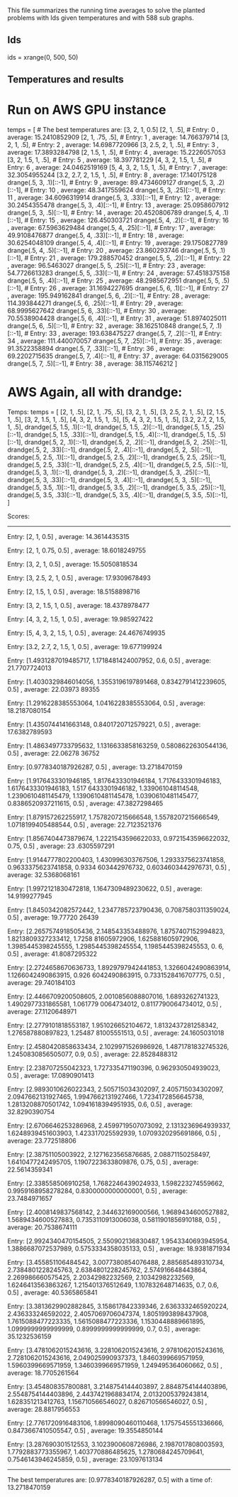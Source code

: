 
This file summarizes the running time averages to solve the planted problems with Ids <ids> given temperatures <temperatures> and with 588 sub graphs.

## Ids
ids = xrange(0, 500, 50)

## Temperatures and results

# Run on AWS GPU instance
temps = [
        # The best temperatures are:  [3, 2, 1, 0.5]
        [2, 1, .5],  # Entry:  0 , average:  15.2410852909
        [2, 1, .75, .5],  # Entry:  1 , average:  14.766379714
        [3, 2, 1, .5],  # Entry:  2 , average:  14.6987720966
        [3, 2.5, 2, 1, .5],  # Entry:  3 , average:  17.3893284798
        [2, 1.5, 1, .5],  # Entry:  4 , average:  15.2226057053
        [3, 2, 1.5, 1, .5],  # Entry:  5 , average:  18.397781229
        [4, 3, 2, 1.5, 1, .5],  # Entry:  6 , average:  24.0462519169
        [5, 4, 3, 2, 1.5, 1, .5],  # Entry:  7 , average:  32.3054955244
        [3.2, 2.7, 2, 1.5, 1, .5],  # Entry:  8 , average:  17.140175128
        drange(.5, 3, .1)[::-1],  # Entry:  9 , average:  89.4734609127
        drange(.5, 3, .2)[::-1],  # Entry:  10 , average:  48.3417559624
        drange(.5, 3, .25)[::-1],  # Entry:  11 , average:  34.6096319914
        drange(.5, 3, .33)[::-1],  # Entry:  12 , average:  30.2454355478
        drange(.5, 3, .4)[::-1],  # Entry:  13 , average:  25.0958607912
        drange(.5, 3, .5)[::-1],  # Entry:  14 , average:  20.4520806789
        drange(.5, 4, .1)[::-1],  # Entry:  15 , average:  126.450303721
        drange(.5, 4, .2)[::-1],  # Entry:  16 , average:  67.5963629484
        drange(.5, 4, .25)[::-1],  # Entry:  17 , average:  49.9108476877
        drange(.5, 4, .33)[::-1],  # Entry:  18 , average:  30.6254048109
        drange(.5, 4, .4)[::-1],  # Entry:  19 , average:  29.1750827789
        drange(.5, 4, .5)[::-1],  # Entry:  20 , average:  23.860293746
        drange(.5, 5, .1)[::-1],  # Entry:  21 , average:  179.288570452
        drange(.5, 5, .2)[::-1],  # Entry:  22 , average:  96.5463027
        drange(.5, 5, .25)[::-1],  # Entry:  23 , average:  54.7726613283
        drange(.5, 5, .33)[::-1],  # Entry:  24 , average:  57.4518375158
        drange(.5, 5, .4)[::-1],  # Entry:  25 , average:  48.2985672951
        drange(.5, 5, .5)[::-1],  # Entry:  26 , average:  31.1694227695
        drange(.5, 6, .1)[::-1],  # Entry:  27 , average:  195.949162841
        drange(.5, 6, .2)[::-1],  # Entry:  28 , average:  114.393844271
        drange(.5, 6, .25)[::-1],  # Entry:  29 , average:  68.9995627642
        drange(.5, 6, .33)[::-1],  # Entry:  30 , average:  70.5538904428
        drange(.5, 6, .4)[::-1],  # Entry:  31 , average:  51.8974025011
        drange(.5, 6, .5)[::-1],  # Entry:  32 , average:  38.162510848
        drange(.5, 7, .1)[::-1],  # Entry:  33 , average:  193.638475227
        drange(.5, 7, .2)[::-1],  # Entry:  34 , average:  111.440070057
        drange(.5, 7, .25)[::-1],  # Entry:  35 , average:  91.3522358894
        drange(.5, 7, .33)[::-1],  # Entry:  36 , average:  69.2202715635
        drange(.5, 7, .4)[::-1],  # Entry:  37 , average:  64.0315629005
        drange(.5, 7, .5)[::-1],  # Entry:  38 , average:  38.115746212
    ]





# AWS Again, all with drandge:

Temps:
 temps = [
        [2, 1, .5],
        [2, 1, .75, .5],
        [3, 2, 1, .5],
        [3, 2.5, 2, 1, .5],
        [2, 1.5, 1, .5],
        [3, 2, 1.5, 1, .5],
        [4, 3, 2, 1.5, 1, .5],
        [5, 4, 3, 2, 1.5, 1, .5],
        [3.2, 2.7, 2, 1.5, 1, .5],
        drandge(.5, 1.5, .1)[::-1],
        drandge(.5, 1.5, .2)[::-1],
        drandge(.5, 1.5, .25)[::-1],
        drandge(.5, 1.5, .33)[::-1],
        drandge(.5, 1.5, .4)[::-1],
        drandge(.5, 1.5, .5)[::-1],
        drandge(.5, 2, .1)[::-1],
        drandge(.5, 2, .2)[::-1],
        drandge(.5, 2, .25)[::-1],
        drandge(.5, 2, .33)[::-1],
        drandge(.5, 2, .4)[::-1],
        drandge(.5, 2, .5)[::-1],
        drandge(.5, 2.5, .1)[::-1],
        drandge(.5, 2.5, .2)[::-1],
        drandge(.5, 2.5, .25)[::-1],
        drandge(.5, 2.5, .33)[::-1],
        drandge(.5, 2.5, .4)[::-1],
        drandge(.5, 2.5, .5)[::-1],
        drandge(.5, 3, .1)[::-1],
        drandge(.5, 3, .2)[::-1],
        drandge(.5, 3, .25)[::-1],
        drandge(.5, 3, .33)[::-1],
        drandge(.5, 3, .4)[::-1],
        drandge(.5, 3, .5)[::-1],
        drandge(.5, 3.5, .1)[::-1],
        drandge(.5, 3.5, .2)[::-1],
        drandge(.5, 3.5, .25)[::-1],
        drandge(.5, 3.5, .33)[::-1],
        drandge(.5, 3.5, .4)[::-1],
        drandge(.5, 3.5, .5)[::-1],
    ]


Scores:

----------------------------------------
Entry:  [2, 1, 0.5] , average:  14.3614435315

Entry:  [2, 1, 0.75, 0.5] , average:  18.6018249755

Entry:  [3, 2, 1, 0.5] , average:  15.5050818534

Entry:  [3, 2.5, 2, 1, 0.5] , average:  17.9309678493

Entry:  [2, 1.5, 1, 0.5] , average:  18.5158898716

Entry:  [3, 2, 1.5, 1, 0.5] , average:  18.4378978477

Entry:  [4, 3, 2, 1.5, 1, 0.5] , average:  19.985927422

Entry:  [5, 4, 3, 2, 1.5, 1, 0.5] , average:  24.4676749935

Entry:  [3.2, 2.7, 2, 1.5, 1, 0.5] , average:  19.677199924

Entry:  [1.4931287019485717, 1.1718481424007952, 0.6, 0.5] , average:  21.7707724013

Entry:  [1.4030329846014056, 1.3553196197891468, 0.8342791412239605, 0.5] , average:  22.03973
89355

Entry:  [1.2916228385553064, 1.0416228385553064, 0.5] , average:  18.2187080154

Entry:  [1.4350744141663148, 0.8401720712579221, 0.5] , average:  17.6382789593

Entry:  [1.4863497733795632, 1.1316633858163259, 0.5808622630544136, 0.5] , average:  22.06278
36752

Entry:  [0.9778340187926287, 0.5] , average:  13.2718470159

Entry:  [1.9176433301946185, 1.8176433301946184, 1.7176433301946183, 1.6176433301946183, 1.517
6433301946182, 1.339061048114548, 1.2390610481145479, 1.1390610481145478, 1.0390610481145477,
0.8386520937211615, 0.5] , average:  47.3827298465

Entry:  [1.879157262255917, 1.7578207215666548, 1.5578207215666549, 1.0718199405488544, 0.5] ,
 average:  22.7123521376

Entry:  [1.8567404473879674, 1.2221543596622033, 0.9721543596622032, 0.75, 0.5] , average:  23
.6305597291

Entry:  [1.9144777802200403, 1.430996303767506, 1.2933375623741858, 0.9633375623741858, 0.9334
603442976732, 0.6034603442976731, 0.5] , average:  32.5368068161

Entry:  [1.9972121830472818, 1.1647309489230622, 0.5] , average:  14.9199277945

Entry:  [1.8450342082572442, 1.2347785723790436, 0.7087580311359024, 0.5] , average:  19.77720
26439

Entry:  [2.2657574918505436, 2.148543353488976, 1.8757407152994823, 1.8213809327233412, 1.7258
81605972906, 1.625881605972906, 1.3985445398245555, 1.2985445398245554, 1.1985445398245553, 0.
6, 0.5] , average:  41.8087295322

Entry:  [2.2724658670636733, 1.8929797942441853, 1.3266042490863914, 1.1266042490863915, 0.926
6042490863915, 0.7331528416707775, 0.5] , average:  29.740184103

Entry:  [2.4466709200508605, 2.0010856088807016, 1.6893262741323, 1.4902977331865581, 1.061779
0064734012, 0.8117790064734012, 0.5] , average:  27.1120648971

Entry:  [2.2779101818553187, 1.951026652104672, 1.8132437281258342, 1.276587880897823, 1.25487
81005551513, 0.5] , average:  24.1605031018

Entry:  [2.4580420858633434, 2.1029971526986926, 1.4871781832745326, 1.2450830856505077, 0.9,
0.5] , average:  22.8528488312

Entry:  [2.238707255042323, 1.727335471190396, 0.962930504939023, 0.5] , average:  17.0890901413

Entry:  [2.9893010626022343, 2.505715034302097, 2.405715034302097, 2.0947662131927465, 1.9947662131927466, 1.7234172856645738, 1.2813208870501742, 1.0941618394951935, 0.6, 0.5] , average:  32.8290390754

Entry:  [2.6706646253286968, 2.4599719507073092, 2.1313236964939337, 1.6248939451603903, 1.423317025592939, 1.0709320295691866, 0.5] , average:  23.772518806

Entry:  [2.38751105003922, 2.1271623565876685, 2.08871150258497, 1.6410477242495705, 1.1907223633809876, 0.75, 0.5] , average:  22.5614359341

Entry:  [2.338558506910258, 1.7682246439024933, 1.598223274559662, 0.9959168958278284, 0.8300000000000001, 0.5] , average:  23.7484971657

Entry:  [2.4008149837568142, 2.344632169000566, 1.9689434600527882, 1.5689434600527883, 0.7353110913006038, 0.5811901856910188, 0.5] , average:  20.7538674111

Entry:  [2.9924340470154505, 2.550902136830487, 1.9543340693945954, 1.3886687072537989, 0.5753334358035133, 0.5] , average:  18.9381871934

Entry:  [3.455851106484542, 3.0077380854076488, 2.885685489310734, 2.7384801228245763, 2.6384801228245762, 2.574916648443864, 2.269986660575425, 2.20342982232569, 2.10342982232569, 1.6246413563863267, 1.215401376512649, 1.107832648714635, 0.7, 0.6, 0.5] , average:  40.5365865841

Entry:  [3.3813629902882845, 3.158617842339346, 2.6363332465920224, 2.436333246592022, 2.4057069706047374, 1.8051993898437908, 1.7615088477223335, 1.5615088477223336, 1.1530448889661895, 1.0999999999999999, 0.8999999999999999, 0.7, 0.5] , average:  35.1232536159

Entry:  [3.4781062015243616, 3.2281062015243616, 2.9781062015243616, 2.7281062015243616, 2.049025990937373, 1.8460399669571959, 1.5960399669571959, 1.3460399669571959, 1.249495364060662, 0.5] , average:  18.7705261564

Entry:  [3.454808357800881, 3.2148754144403897, 2.8848754144403896, 2.5548754144403896, 2.4437421968834174, 2.0132005379243814, 1.628351213412763, 1.156710566546027, 0.826710566546027, 0.5] , average:  28.8817956553

Entry:  [2.7761720916483106, 1.8998090460110468, 1.1757545551336666, 0.8473667410505547, 0.5] , average:  19.3554850144

Entry:  [3.287690301512553, 3.1023900608726986, 2.1987017808003593, 1.7792883773355967, 1.403770886485625, 1.2780684245709641, 0.7546143946245859, 0.5] , average:  23.1097613134

----------------------------------------
The best temperatures are:  [0.9778340187926287, 0.5]  with a time of:  13.2718470159

